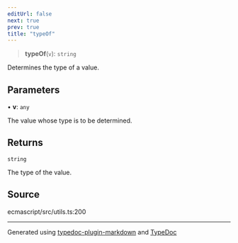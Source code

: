 ```yaml
---
editUrl: false
next: true
prev: true
title: "typeOf"
---
```


> **typeOf**(`v`): `string`

Determines the type of a value.

## Parameters

• **v**: `any`

The value whose type is to be determined.

## Returns

`string`

The type of the value.

## Source

ecmascript/src/utils.ts:200

***

Generated using [typedoc-plugin-markdown](https://www.npmjs.com/package/typedoc-plugin-markdown) and [TypeDoc](https://typedoc.org/)
